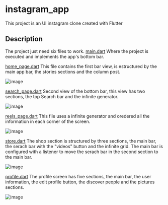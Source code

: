 # instagram_app

This project is an UI instagram clone created with Flutter

## Description

The project just need six files to work.
[main.dart](https://github.com/ric-gon/instagram_app/blob/master/lib/main.dart) Where the project is executed and implements the app's bottom bar.

[home_page.dart](https://github.com/ric-gon/instagram_app/blob/master/lib/home_page.dart) This file contains the first bar view, is estructured by the main app bar, the stories sections and the column post.

![image](https://user-images.githubusercontent.com/71800542/201825229-1ca59bc1-bb3e-4dad-a744-91c75d911ebf.png)

[search_page.dart](https://github.com/ric-gon/instagram_app/blob/master/lib/search_page.dart) Second view of the bottom bar, this view has two sections, the top Search bar and the infinite generator.

![image](https://user-images.githubusercontent.com/71800542/201825288-db2e19eb-4b4d-4eb4-8f68-cb7d29396834.png)

[reels_page.dart](https://github.com/ric-gon/instagram_app/blob/master/lib/reels_page.dart) This file uses a infinite generator and oredered all the information in each corner of the screen.

![image](https://user-images.githubusercontent.com/71800542/201825349-b39b177a-faf1-491e-a80c-683860b6bd07.png)

[store.dart](https://github.com/ric-gon/instagram_app/blob/master/lib/store.dart) The shop section is structured by three sections, the main bar, the serach bar with the "videos" button and the infinite grid. The main bar is configured with a listener to move the serach bar in the second section to the main bar.

![image](https://user-images.githubusercontent.com/71800542/201825464-ee1a2557-36f7-4a65-9314-2074fd59110c.png)

[profile.dart](https://github.com/ric-gon/instagram_app/blob/master/lib/profile.dart) The profile screen has five sections, the main bar, the user information, the edit profile button, the discover people and the pictures sections.

![image](https://user-images.githubusercontent.com/71800542/201825504-d149b841-0aac-4bdf-b674-29b060f9e047.png)
